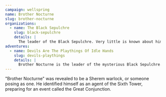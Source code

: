 ```yaml
---
campaign: wellspring
name: Brother Nocturne
slug: brother-nocturne
organizations:
  - name: The Black Sepulchre
    slug: black-sepulchre
    details: |
      The leader of the Black Sepulchre. Very little is known about him (or her), even by the rest of the membership.
adventures:
  - name: Devils Are The Playthings Of Idle Hands
    slug: devils-playthings
    details: |
      Brother Nocturne is the leader of the mysterious Black Sepulchre.
---
```


"Brother Nocturne" was revealed to be a Sherem warlock, or someone posing as one. He identified himself as an agent of the Sixth Tower, preparing for an event called the Great Conjunction.
